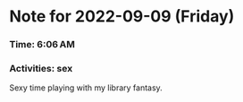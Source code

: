 # Note for 2022-09-09 (Friday)
### Time: 6:06 AM
### Activities: sex

Sexy time playing with my library fantasy.
